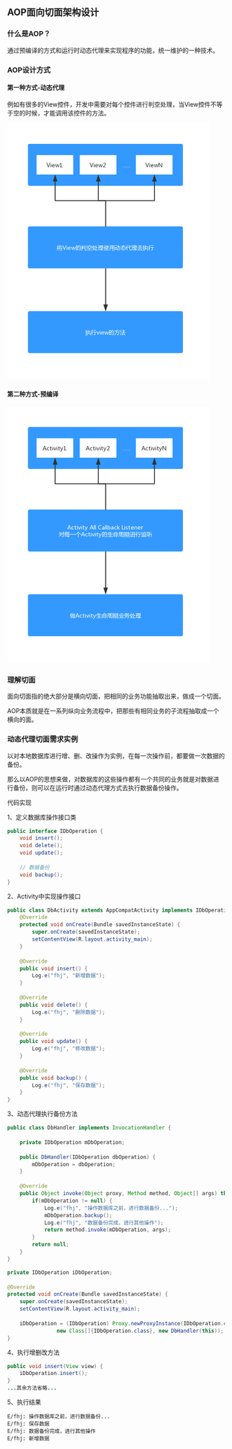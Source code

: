 ## AOP面向切面架构设计

### 什么是AOP？

通过预编译的方式和运行时动态代理来实现程序的功能，统一维护的一种技术。

### AOP设计方式

#### 第一种方式-动态代理

例如有很多的View控件，开发中需要对每个控件进行判空处理，当View控件不等于空的时候，才能调用该控件的方法。

![](images/aop_01.png)

#### 第二种方式-预编译

![](images/aop_02.png)

### 理解切面

面向切面指的绝大部分是横向切面，把相同的业务功能抽取出来，做成一个切面。

AOP本质就是在一系列纵向业务流程中，把那些有相同业务的子流程抽取成一个横向的面。

### 动态代理切面需求实例

以对本地数据库进行增、删、改操作为实例，在每一次操作前，都要做一次数据的备份。

那么以AOP的思想来做，对数据库的这些操作都有一个共同的业务就是对数据进行备份，则可以在运行时通过动态代理方式去执行数据备份操作。

代码实现

1、定义数据库操作接口类

```java
public interface IDbOperation {
    void insert();
    void delete();
    void update();

    // 数据备份
    void backup();
}
```

2、Activity中实现操作接口

```java
public class DbActivity extends AppCompatActivity implements IDbOperation{
    @Override
    protected void onCreate(Bundle savedInstanceState) {
        super.onCreate(savedInstanceState);
        setContentView(R.layout.activity_main);
    }

    @Override
    public void insert() {
        Log.e("fhj", "新增数据");
    }

    @Override
    public void delete() {
        Log.e("fhj", "删除数据");
    }

    @Override
    public void update() {
        Log.e("fhj", "修改数据");
    }

    @Override
    public void backup() {
        Log.e("fhj", "保存数据");
    }
}
```

3、动态代理执行备份方法

```java
public class DbHandler implements InvocationHandler {

    private IDbOperation mDbOperation;

    public DbHandler(IDbOperation dbOperation) {
        mDbOperation = dbOperation;
    }

    @Override
    public Object invoke(Object proxy, Method method, Object[] args) throws Throwable {
        if(mDbOperation != null) {
            Log.e("fhj", "操作数据库之前，进行数据备份...");
            mDbOperation.backup();
            Log.e("fhj", "数据备份完成，进行其他操作");
            return method.invoke(mDbOperation, args);
        }
        return null;
    }
}
```

```java
private IDbOperation iDbOperation;

@Override
protected void onCreate(Bundle savedInstanceState) {
    super.onCreate(savedInstanceState);
    setContentView(R.layout.activity_main);

    iDbOperation = (IDbOperation) Proxy.newProxyInstance(IDbOperation.class.getClassLoader(),
                new Class[]{IDbOperation.class}, new DbHandler(this));
}
```

4、执行增删改方法

```java
public void insert(View view) {
    iDbOperation.insert();
}
...其余方法省略...
```

5、执行结果

```
E/fhj: 操作数据库之前，进行数据备份...
E/fhj: 保存数据
E/fhj: 数据备份完成，进行其他操作
E/fhj: 新增数据
```





